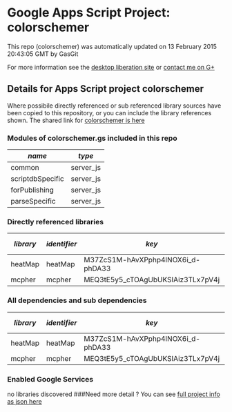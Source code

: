 # Google Apps Script Project: colorschemer
This repo (colorschemer) was automatically updated on 13 February 2015 20:43:05 GMT by GasGit

For more information see the [desktop liberation site](http://ramblings.mcpher.com/Home/excelquirks/drivesdk/gettinggithubready "desktop liberation") or [contact me on G+](https://plus.google.com/+BruceMcpherson "Bruce McPherson - GDE")
## Details for Apps Script project colorschemer
Where possibile directly referenced or sub referenced library sources have been copied to this repository, or you can include the library references shown. 
The shared link for [colorschemer is here](https://script.google.com/d/1Kc8WS6DXhPlodBrUNMviBtBAQfSCn9FYUeMHKKehDeWbY5jSSLtYeFa4/edit?usp=sharing "open in the GAS IDE")

### Modules of colorschemer.gs included in this repo
*name*|*type*
--- | --- 
common| server_js
scriptdbSpecific| server_js
forPublishing| server_js
parseSpecific| server_js
### Directly referenced libraries
*library*|*identifier*|*key*|*version*|*dev mode*|*source*|
--- | --- | --- | --- | --- | --- 
heatMap| heatMap|M37ZcS1M-hAvXPphp4INOX6i_d-phDA33|4|no|no
mcpher| mcpher|MEQ3tE5y5_cTOAgUbUKSIAiz3TLx7pV4j|65|no|[here](libraries/mcpher "library source")
### All dependencies and sub dependencies
*library*|*identifier*|*key*|*version*|*dev mode*|*source*|
--- | --- | --- | --- | --- | --- 
heatMap| heatMap|M37ZcS1M-hAvXPphp4INOX6i_d-phDA33|4|no|no
mcpher| mcpher|MEQ3tE5y5_cTOAgUbUKSIAiz3TLx7pV4j|65|no|[here](libraries/mcpher "library source")
### Enabled Google Services
no libraries discovered
###Need more detail ?
You can see [full project info as json here](info.json)
